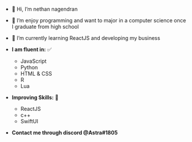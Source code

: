 - 👋 Hi, I’m nethan nagendran
- 👀 I’m enjoy programming and want to major in a computer science once I graduate from high school
- 🌱 I’m currently learning ReactJS and developing my business
- **I am fluent in:** ✅
    - JavaScript
    - Python
    - HTML & CSS
    - R
    - Lua

- **Improving Skills:** 🔨
    - ReactJS
    - c++ 
    - SwiftUI

- **Contact me through discord @Astra#1805**
